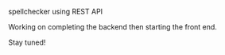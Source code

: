 spellchecker using REST API


Working on completing the backend then starting the front end.

Stay tuned!
